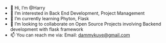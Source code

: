 - 👋 Hi, I’m @Harry
- 👀 I’m interested in Back End Development, Project Management
- 🌱 I’m currently learning Phyton, Flask 
- 💞️ I’m looking to collaborate on Open Source Projects involving Backend development with flask framework
- 📫 You can reach me via:
  Email: dammykuye@gmail.com
  

<!---
harryportal/harryportal is a ✨ special ✨ repository because its `README.md` (this file) appears on your GitHub profile.
You can click the Preview link to take a look at your changes.
--->
